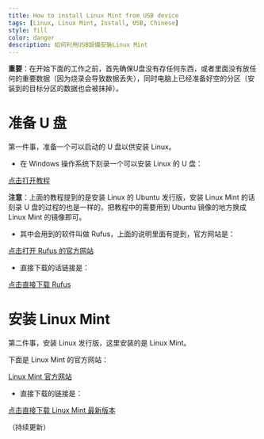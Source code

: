 ```yaml
---
title: How to install Linux Mint from USB device
tags: [Linux, Linux Mint, Install, USB, Chinese]
style: fill
color: danger
description: 如何利用USB設備安裝Linux Mint
---
```


**重要**：在开始下面的工作之前，首先确保U盘没有存任何东西，或者里面没有放任何的重要数据（因为烧录会导致数据丢失），同时电脑上已经准备好空的分区（安装到的目标分区的数据也会被抹掉）。

# 准备 U 盘

第一件事，准备一个可以启动的 U 盘以供安装 Linux。

* 在 Windows 操作系统下刻录一个可以安装 Linux 的 U 盘：

[点击打开教程](https://tutorials.ubuntu.com/tutorial/tutorial-create-a-usb-stick-on-windows#0)

**注意**：上面的教程提到的是安装 Linux 的 Ubuntu 发行版，安装 Linux Mint 的话刻录 U 盘的过程的也是一样的，把教程中的需要用到 Ubuntu 镜像的地方换成 Linux Mint 的镜像即可。

* 其中会用到的软件叫做 Rufus，上面的说明里面有提到，官方网站是：

[点击打开 Rufus 的官方网站](https://rufus.akeo.ie/)

* 直接下载的话链接是：

[点击直接下载 Rufus](https://github.com/pbatard/rufus/releases/download/v3.5/rufus-3.5.exe)

# 安装 Linux Mint

第二件事，安装 Linux 发行版，这里安装的是 Linux Mint。

下面是 Linux Mint 的官方网站：

[Linux Mint 官方网站](https://linuxmint.com/)

* 直接下载的链接是：

[点击直接下载 Linux Mint 最新版本](http://mirrors.evowise.com/linuxmint/stable/19.1/linuxmint-19.1-cinnamon-64bit.iso)

（持续更新）
